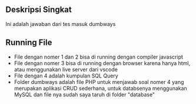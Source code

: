 ## Deskripsi Singkat
Ini adalah jawaban dari tes masuk dumbways
## Running File
- File dengan nomer 1 dan 2 bisa di running dengan compiler javascript
- File dengan nomer 3 bisa di running dengan browser karena hanya html, atau menggunakan live server dari vscode
- File dengan 4 adalah kumpulan SQL Query
- Folder dumbways adalah file PHP untuk menjawab soal nomer 4 yang merupakan aplikasi CRUD sederhana, untuk databsenya menggunakan MySQL dan file nya sudah saya taruh di folder "database"